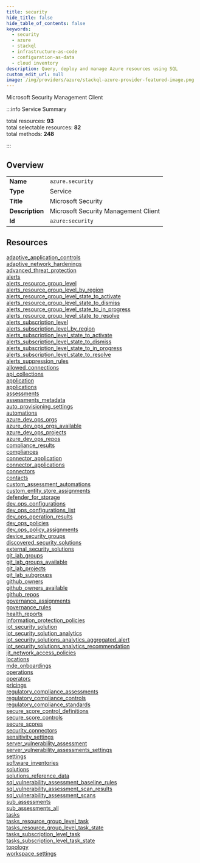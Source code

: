 ```yaml
---
title: security
hide_title: false
hide_table_of_contents: false
keywords:
  - security
  - azure
  - stackql
  - infrastructure-as-code
  - configuration-as-data
  - cloud inventory
description: Query, deploy and manage Azure resources using SQL
custom_edit_url: null
image: /img/providers/azure/stackql-azure-provider-featured-image.png
---
```


Microsoft Security Management Client  
    
:::info Service Summary

<div class="row">
<div class="providerDocColumn">
<span>total resources:&nbsp;<b>93</b></span><br />
<span>total selectable resources:&nbsp;<b>82</b></span><br />
<span>total methods:&nbsp;<b>248</b></span><br />
</div>
</div>

:::

## Overview
<table><tbody>
<tr><td><b>Name</b></td><td><code>azure.security</code></td></tr>
<tr><td><b>Type</b></td><td>Service</td></tr>
<tr><td><b>Title</b></td><td>Microsoft Security</td></tr>
<tr><td><b>Description</b></td><td>Microsoft Security Management Client</td></tr>
<tr><td><b>Id</b></td><td><code>azure:security</code></td></tr>
</tbody></table>

## Resources
<div class="row">
<div class="providerDocColumn">
<a href="/providers/azure/security/adaptive_application_controls/">adaptive_application_controls</a><br />
<a href="/providers/azure/security/adaptive_network_hardenings/">adaptive_network_hardenings</a><br />
<a href="/providers/azure/security/advanced_threat_protection/">advanced_threat_protection</a><br />
<a href="/providers/azure/security/alerts/">alerts</a><br />
<a href="/providers/azure/security/alerts_resource_group_level/">alerts_resource_group_level</a><br />
<a href="/providers/azure/security/alerts_resource_group_level_by_region/">alerts_resource_group_level_by_region</a><br />
<a href="/providers/azure/security/alerts_resource_group_level_state_to_activate/">alerts_resource_group_level_state_to_activate</a><br />
<a href="/providers/azure/security/alerts_resource_group_level_state_to_dismiss/">alerts_resource_group_level_state_to_dismiss</a><br />
<a href="/providers/azure/security/alerts_resource_group_level_state_to_in_progress/">alerts_resource_group_level_state_to_in_progress</a><br />
<a href="/providers/azure/security/alerts_resource_group_level_state_to_resolve/">alerts_resource_group_level_state_to_resolve</a><br />
<a href="/providers/azure/security/alerts_subscription_level/">alerts_subscription_level</a><br />
<a href="/providers/azure/security/alerts_subscription_level_by_region/">alerts_subscription_level_by_region</a><br />
<a href="/providers/azure/security/alerts_subscription_level_state_to_activate/">alerts_subscription_level_state_to_activate</a><br />
<a href="/providers/azure/security/alerts_subscription_level_state_to_dismiss/">alerts_subscription_level_state_to_dismiss</a><br />
<a href="/providers/azure/security/alerts_subscription_level_state_to_in_progress/">alerts_subscription_level_state_to_in_progress</a><br />
<a href="/providers/azure/security/alerts_subscription_level_state_to_resolve/">alerts_subscription_level_state_to_resolve</a><br />
<a href="/providers/azure/security/alerts_suppression_rules/">alerts_suppression_rules</a><br />
<a href="/providers/azure/security/allowed_connections/">allowed_connections</a><br />
<a href="/providers/azure/security/api_collections/">api_collections</a><br />
<a href="/providers/azure/security/application/">application</a><br />
<a href="/providers/azure/security/applications/">applications</a><br />
<a href="/providers/azure/security/assessments/">assessments</a><br />
<a href="/providers/azure/security/assessments_metadata/">assessments_metadata</a><br />
<a href="/providers/azure/security/auto_provisioning_settings/">auto_provisioning_settings</a><br />
<a href="/providers/azure/security/automations/">automations</a><br />
<a href="/providers/azure/security/azure_dev_ops_orgs/">azure_dev_ops_orgs</a><br />
<a href="/providers/azure/security/azure_dev_ops_orgs_available/">azure_dev_ops_orgs_available</a><br />
<a href="/providers/azure/security/azure_dev_ops_projects/">azure_dev_ops_projects</a><br />
<a href="/providers/azure/security/azure_dev_ops_repos/">azure_dev_ops_repos</a><br />
<a href="/providers/azure/security/compliance_results/">compliance_results</a><br />
<a href="/providers/azure/security/compliances/">compliances</a><br />
<a href="/providers/azure/security/connector_application/">connector_application</a><br />
<a href="/providers/azure/security/connector_applications/">connector_applications</a><br />
<a href="/providers/azure/security/connectors/">connectors</a><br />
<a href="/providers/azure/security/contacts/">contacts</a><br />
<a href="/providers/azure/security/custom_assessment_automations/">custom_assessment_automations</a><br />
<a href="/providers/azure/security/custom_entity_store_assignments/">custom_entity_store_assignments</a><br />
<a href="/providers/azure/security/defender_for_storage/">defender_for_storage</a><br />
<a href="/providers/azure/security/dev_ops_configurations/">dev_ops_configurations</a><br />
<a href="/providers/azure/security/dev_ops_configurations_list/">dev_ops_configurations_list</a><br />
<a href="/providers/azure/security/dev_ops_operation_results/">dev_ops_operation_results</a><br />
<a href="/providers/azure/security/dev_ops_policies/">dev_ops_policies</a><br />
<a href="/providers/azure/security/dev_ops_policy_assignments/">dev_ops_policy_assignments</a><br />
<a href="/providers/azure/security/device_security_groups/">device_security_groups</a><br />
<a href="/providers/azure/security/discovered_security_solutions/">discovered_security_solutions</a><br />
<a href="/providers/azure/security/external_security_solutions/">external_security_solutions</a><br />
<a href="/providers/azure/security/git_lab_groups/">git_lab_groups</a><br />
</div>
<div class="providerDocColumn">
<a href="/providers/azure/security/git_lab_groups_available/">git_lab_groups_available</a><br />
<a href="/providers/azure/security/git_lab_projects/">git_lab_projects</a><br />
<a href="/providers/azure/security/git_lab_subgroups/">git_lab_subgroups</a><br />
<a href="/providers/azure/security/github_owners/">github_owners</a><br />
<a href="/providers/azure/security/github_owners_available/">github_owners_available</a><br />
<a href="/providers/azure/security/github_repos/">github_repos</a><br />
<a href="/providers/azure/security/governance_assignments/">governance_assignments</a><br />
<a href="/providers/azure/security/governance_rules/">governance_rules</a><br />
<a href="/providers/azure/security/health_reports/">health_reports</a><br />
<a href="/providers/azure/security/information_protection_policies/">information_protection_policies</a><br />
<a href="/providers/azure/security/iot_security_solution/">iot_security_solution</a><br />
<a href="/providers/azure/security/iot_security_solution_analytics/">iot_security_solution_analytics</a><br />
<a href="/providers/azure/security/iot_security_solutions_analytics_aggregated_alert/">iot_security_solutions_analytics_aggregated_alert</a><br />
<a href="/providers/azure/security/iot_security_solutions_analytics_recommendation/">iot_security_solutions_analytics_recommendation</a><br />
<a href="/providers/azure/security/jit_network_access_policies/">jit_network_access_policies</a><br />
<a href="/providers/azure/security/locations/">locations</a><br />
<a href="/providers/azure/security/mde_onboardings/">mde_onboardings</a><br />
<a href="/providers/azure/security/operations/">operations</a><br />
<a href="/providers/azure/security/operators/">operators</a><br />
<a href="/providers/azure/security/pricings/">pricings</a><br />
<a href="/providers/azure/security/regulatory_compliance_assessments/">regulatory_compliance_assessments</a><br />
<a href="/providers/azure/security/regulatory_compliance_controls/">regulatory_compliance_controls</a><br />
<a href="/providers/azure/security/regulatory_compliance_standards/">regulatory_compliance_standards</a><br />
<a href="/providers/azure/security/secure_score_control_definitions/">secure_score_control_definitions</a><br />
<a href="/providers/azure/security/secure_score_controls/">secure_score_controls</a><br />
<a href="/providers/azure/security/secure_scores/">secure_scores</a><br />
<a href="/providers/azure/security/security_connectors/">security_connectors</a><br />
<a href="/providers/azure/security/sensitivity_settings/">sensitivity_settings</a><br />
<a href="/providers/azure/security/server_vulnerability_assessment/">server_vulnerability_assessment</a><br />
<a href="/providers/azure/security/server_vulnerability_assessments_settings/">server_vulnerability_assessments_settings</a><br />
<a href="/providers/azure/security/settings/">settings</a><br />
<a href="/providers/azure/security/software_inventories/">software_inventories</a><br />
<a href="/providers/azure/security/solutions/">solutions</a><br />
<a href="/providers/azure/security/solutions_reference_data/">solutions_reference_data</a><br />
<a href="/providers/azure/security/sql_vulnerability_assessment_baseline_rules/">sql_vulnerability_assessment_baseline_rules</a><br />
<a href="/providers/azure/security/sql_vulnerability_assessment_scan_results/">sql_vulnerability_assessment_scan_results</a><br />
<a href="/providers/azure/security/sql_vulnerability_assessment_scans/">sql_vulnerability_assessment_scans</a><br />
<a href="/providers/azure/security/sub_assessments/">sub_assessments</a><br />
<a href="/providers/azure/security/sub_assessments_all/">sub_assessments_all</a><br />
<a href="/providers/azure/security/tasks/">tasks</a><br />
<a href="/providers/azure/security/tasks_resource_group_level_task/">tasks_resource_group_level_task</a><br />
<a href="/providers/azure/security/tasks_resource_group_level_task_state/">tasks_resource_group_level_task_state</a><br />
<a href="/providers/azure/security/tasks_subscription_level_task/">tasks_subscription_level_task</a><br />
<a href="/providers/azure/security/tasks_subscription_level_task_state/">tasks_subscription_level_task_state</a><br />
<a href="/providers/azure/security/topology/">topology</a><br />
<a href="/providers/azure/security/workspace_settings/">workspace_settings</a><br />
</div>
</div>
